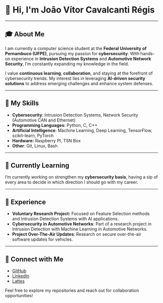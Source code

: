 # 👋 Hi, I'm João Vítor Cavalcanti Régis

---

## 🎓 About Me
I am currently a computer science student at the **Federal University of Pernambuco (UFPE)**, pursuing my passion for **cybersecurity**. With hands-on experience in **Intrusion Detection Systems** and **Automotive Network Security**, I’m constantly expanding my knowledge in the field.

I value **continuous learning**, **collaboration**, and staying at the forefront of cybersecurity trends. My interest lies in leveraging **AI-driven security solutions** to address emerging challenges and enhance system defenses.

---

## 🔧 My Skills
- **Cybersecurity**: Intrusion Detection Systems, Network Security (Automotive CAN and Ethernet)
- **Programming Languages**: Python, C, C++
- **Artificial Intelligence**: Machine Learning, Deep Learning, TensorFlow, scikit-learn, PyTorch
- **Hardware:** Raspberry PI, TSN Box
- **Other**: Git, Linux, Bash

---

## 🌱 Currently Learning
I’m currently working on strengthen my **cybersecurity basis**, having a sip of every area to decide in which direction I should go with my career.

---

## 💼 Experience
- **Voluntary Research Project:** Focused on Feature Selection methods and Intrusion Detection Systems with AI applications.
- **Cybersecurity in Automotive Networks**: Part of a research project in Intrusion Detection with Machine Learning in Automotive Networks.
- **Project Over-The-Air Updates**: Research on secure over-the-air software updates for vehicles.

---

## 🔗 Connect with Me
- [GitHub](https://github.com/Jvcregis)
- [LinkedIn](http://www.linkedin.com/in/jo%C3%A3o-v%C3%ADtor-cavalcanti-r%C3%A9gis-0016322b9)
- [Lattes](http://lattes.cnpq.br/2344660536072855)

Feel free to explore my repositories and reach out for collaboration opportunities!
